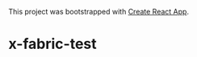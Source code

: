 This project was bootstrapped with [Create React App](https://github.com/facebook/create-react-app).

# x-fabric-test
